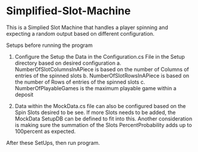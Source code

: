 # Simplified-Slot-Machine
This is a Simplied Slot Machine that handles a player spinning and expecting 
a random output based on different configuration.

Setups before running the program

1. Configure the Setup the Data in the Configuration.cs File in the Setup directory
   based on desired configuration
  a. NumberOfSlotColumnsInAPiece is based on the number of Columns of entries of the spinned slots
  b. NumberOfSlotRowsInAPiece is based on the number of Rows of entries of the spinned slots
  c. NumberOfPlayableGames is the maximum playable game within a deposit

2. Data within the MockData.cs file can also be configured based on the Spin Slots
   desired to be see. If more Slots needs to be added, the MockData SetupDB can be defined to fit into this.
   Another consideration is making sure the summation of the Slots PercentProbability adds up to 100percent as expected.

After these SetUps, then run program.
